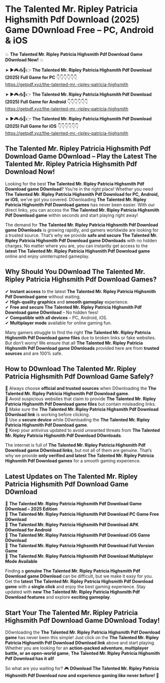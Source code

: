 # The Talented Mr. Ripley Patricia Highsmith Pdf Download (2025) Game D0wnload Free – PC, Android & iOS

💥 **The Talented Mr. Ripley Patricia Highsmith Pdf Download Game D0wnload Now!** 💥  

➤ ►🎮📥📱👉 **The Talented Mr. Ripley Patricia Highsmith Pdf Download (2025) Full Game for PC** 👇👇👇👇👇👇  
https://getpdf.xyz/the-talented-mr.-ripley-patricia-highsmith  

➤ ►🎮📥📱👉 **The Talented Mr. Ripley Patricia Highsmith Pdf Download (2025) Full Game for Android** 👇👇👇👇👇👇  
https://getpdf.xyz/the-talented-mr.-ripley-patricia-highsmith  

➤ ►🎮📥📱👉 **The Talented Mr. Ripley Patricia Highsmith Pdf Download (2025) Full Game for iOS** 👇👇👇👇👇👇  
https://getpdf.xyz/the-talented-mr.-ripley-patricia-highsmith  

## The Talented Mr. Ripley Patricia Highsmith Pdf Download Game D0wnload – Play the Latest The Talented Mr. Ripley Patricia Highsmith Pdf Download Now!

Looking for the best **The Talented Mr. Ripley Patricia Highsmith Pdf Download game D0wnload**? You’re in the right place! Whether you need **The Talented Mr. Ripley Patricia Highsmith Pdf Download for PC, Android, or iOS**, we’ve got you covered. D0wnloading **The Talented Mr. Ripley Patricia Highsmith Pdf Download games** has never been easier. With our direct links, you can access the **The Talented Mr. Ripley Patricia Highsmith Pdf Download game** within seconds and start playing right away!  

The demand for **The Talented Mr. Ripley Patricia Highsmith Pdf Download game D0wnloads** is growing rapidly, and gamers worldwide are looking for a trusted source. That’s why we provide **safe and secure The Talented Mr. Ripley Patricia Highsmith Pdf Download game D0wnloads** with no hidden charges. No matter where you are, you can instantly get access to the **latest The Talented Mr. Ripley Patricia Highsmith Pdf Download game** online and enjoy uninterrupted gameplay.  

## **Why Should You D0wnload The Talented Mr. Ripley Patricia Highsmith Pdf Download Games?**  

✔ **Instant access** to the latest **The Talented Mr. Ripley Patricia Highsmith Pdf Download game** without waiting.  
✔ **High-quality graphics** and **smooth gameplay** experience.  
✔ **Free and secure The Talented Mr. Ripley Patricia Highsmith Pdf Download game D0wnload** – No hidden fees!  
✔ **Compatible with all devices** – PC, Android, iOS.  
✔ **Multiplayer mode** available for online gaming fun.  

Many gamers struggle to find the right **The Talented Mr. Ripley Patricia Highsmith Pdf Download game files** due to broken links or fake websites. But don’t worry! We ensure that all **The Talented Mr. Ripley Patricia Highsmith Pdf Download game D0wnloads** provided here are from **trusted sources** and are 100% safe.  

## **How to D0wnload The Talented Mr. Ripley Patricia Highsmith Pdf Download Game Safely?**  

📌 Always choose **official and trusted sources** when D0wnloading the **The Talented Mr. Ripley Patricia Highsmith Pdf Download game**.  
📌 Avoid suspicious websites that claim to provide **The Talented Mr. Ripley Patricia Highsmith Pdf Download game files** but contain misleading links.  
📌 Make sure the **The Talented Mr. Ripley Patricia Highsmith Pdf Download D0wnload link** is working before clicking.  
📌 Use a **secure device** while D0wnloading the **The Talented Mr. Ripley Patricia Highsmith Pdf Download game**.  
📌 Keep your antivirus updated to avoid unwanted threats from **The Talented Mr. Ripley Patricia Highsmith Pdf Download D0wnloads**.  

The internet is full of **The Talented Mr. Ripley Patricia Highsmith Pdf Download game D0wnload links**, but not all of them are genuine. That’s why we provide **only verified and latest The Talented Mr. Ripley Patricia Highsmith Pdf Download games** for a smooth gaming experience.  

## **Latest Updates on The Talented Mr. Ripley Patricia Highsmith Pdf Download Game D0wnload**  

🔹 **The Talented Mr. Ripley Patricia Highsmith Pdf Download Game D0wnload – 2025 Edition**  
🔹 **The Talented Mr. Ripley Patricia Highsmith Pdf Download PC Game Free D0wnload**  
🔹 **The Talented Mr. Ripley Patricia Highsmith Pdf Download APK D0wnload for Android**  
🔹 **The Talented Mr. Ripley Patricia Highsmith Pdf Download iOS Game D0wnload**  
🔹 **The Talented Mr. Ripley Patricia Highsmith Pdf Download Full Version Game**  
🔹 **The Talented Mr. Ripley Patricia Highsmith Pdf Download Multiplayer Mode Available**  

Finding a **genuine The Talented Mr. Ripley Patricia Highsmith Pdf Download game D0wnload** can be difficult, but we make it easy for you. Get the **latest The Talented Mr. Ripley Patricia Highsmith Pdf Download game** with a **single click** and enjoy the best gaming experience. Stay updated with **new The Talented Mr. Ripley Patricia Highsmith Pdf Download features** and explore **exciting gameplay**.  

## **Start Your The Talented Mr. Ripley Patricia Highsmith Pdf Download Game D0wnload Today!**  

D0wnloading the **The Talented Mr. Ripley Patricia Highsmith Pdf Download game** has never been this simple! Just click on the **The Talented Mr. Ripley Patricia Highsmith Pdf Download D0wnload link** above and start playing. Whether you are looking for an **action-packed adventure, multiplayer battle, or an open-world game**, **The Talented Mr. Ripley Patricia Highsmith Pdf Download has it all!**  

So what are you waiting for? 🎮 **D0wnload The Talented Mr. Ripley Patricia Highsmith Pdf Download now and experience gaming like never before!** 🚀  